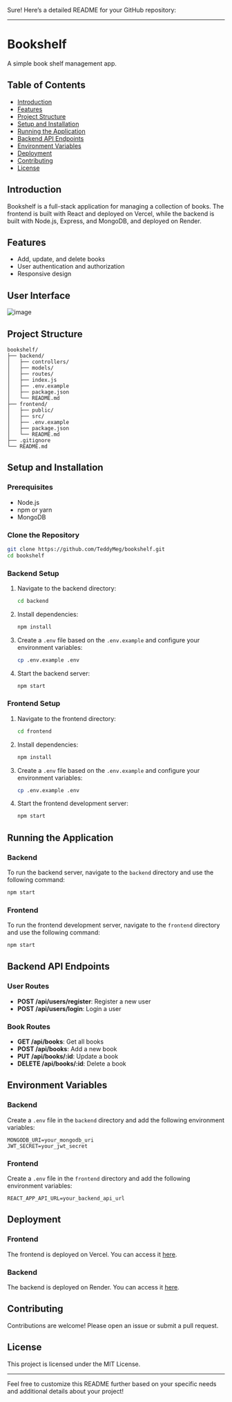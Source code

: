 Sure! Here’s a detailed README for your GitHub repository:

---

# Bookshelf

A simple book shelf management app.

## Table of Contents
- [Introduction](#introduction)
- [Features](#features)
- [Project Structure](#project-structure)
- [Setup and Installation](#setup-and-installation)
- [Running the Application](#running-the-application)
- [Backend API Endpoints](#backend-api-endpoints)
- [Environment Variables](#environment-variables)
- [Deployment](#deployment)
- [Contributing](#contributing)
- [License](#license)

## Introduction
Bookshelf is a full-stack application for managing a collection of books. The frontend is built with React and deployed on Vercel, while the backend is built with Node.js, Express, and MongoDB, and deployed on Render.

## Features
- Add, update, and delete books
- User authentication and authorization
- Responsive design
## User Interface
  ![image](https://github.com/user-attachments/assets/f54052e7-518e-429f-996f-a4a73391ffac)

## Project Structure
```
bookshelf/
├── backend/
│   ├── controllers/
│   ├── models/
│   ├── routes/
│   ├── index.js
│   ├── .env.example
│   ├── package.json
│   └── README.md
├── frontend/
│   ├── public/
│   ├── src/
│   ├── .env.example
│   ├── package.json
│   └── README.md
├── .gitignore
└── README.md
```

## Setup and Installation
### Prerequisites
- Node.js
- npm or yarn
- MongoDB

### Clone the Repository
```bash
git clone https://github.com/TeddyMeg/bookshelf.git
cd bookshelf
```

### Backend Setup
1. Navigate to the backend directory:
   ```bash
   cd backend
   ```
2. Install dependencies:
   ```bash
   npm install
   ```
3. Create a `.env` file based on the `.env.example` and configure your environment variables:
   ```bash
   cp .env.example .env
   ```
4. Start the backend server:
   ```bash
   npm start
   ```

### Frontend Setup
1. Navigate to the frontend directory:
   ```bash
   cd frontend
   ```
2. Install dependencies:
   ```bash
   npm install
   ```
3. Create a `.env` file based on the `.env.example` and configure your environment variables:
   ```bash
   cp .env.example .env
   ```
4. Start the frontend development server:
   ```bash
   npm start
   ```

## Running the Application
### Backend
To run the backend server, navigate to the `backend` directory and use the following command:
```bash
npm start
```

### Frontend
To run the frontend development server, navigate to the `frontend` directory and use the following command:
```bash
npm start
```

## Backend API Endpoints
### User Routes
- **POST /api/users/register**: Register a new user
- **POST /api/users/login**: Login a user

### Book Routes
- **GET /api/books**: Get all books
- **POST /api/books**: Add a new book
- **PUT /api/books/:id**: Update a book
- **DELETE /api/books/:id**: Delete a book

## Environment Variables
### Backend
Create a `.env` file in the `backend` directory and add the following environment variables:
```
MONGODB_URI=your_mongodb_uri
JWT_SECRET=your_jwt_secret
```

### Frontend
Create a `.env` file in the `frontend` directory and add the following environment variables:
```
REACT_APP_API_URL=your_backend_api_url
```

## Deployment
### Frontend
The frontend is deployed on Vercel. You can access it [here](https://bookshelf-frontend-six.vercel.app/).

### Backend
The backend is deployed on Render. You can access it [here](https://bookshelf-server-npl7.onrender.com/).

## Contributing
Contributions are welcome! Please open an issue or submit a pull request.

## License
This project is licensed under the MIT License.

---

Feel free to customize this README further based on your specific needs and additional details about your project!
